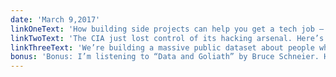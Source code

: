 ```yaml
---
date: 'March 9,2017'
linkOneText: 'How building side projects can help you get a tech job — even without experience (7 minute read): http://bit.ly/2mKzRZv'
linkTwoText: 'The CIA just lost control of its hacking arsenal. Here’s what you need to know (5 minute read): http://bit.ly/2mGi71a'
linkThreeText: 'We’re building a massive public dataset about people who started coding in the past 5 years (2 minute read): http://bit.ly/2mKKGuv'
bonus: 'Bonus: I’m listening to “Data and Goliath” by Bruce Schneier. He’s the world’s foremost expert on computer security. Here’s a profound quote from his book: “I used to joke that Google knew more about me than my wife did. But now I realize that Google knows more about me than I do.” (9 hour listen): http://amzn.to/2mjheuO'
---
```

